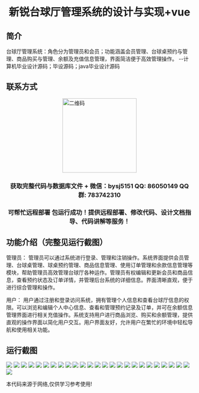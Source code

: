 <p><h1 align="center">新锐台球厅管理系统的设计与实现+vue</h1></p>

## 简介
台球厅管理系统：角色分为管理员和会员；功能涵盖会员管理、台球桌预约与管理、商品购买与管理、余额及充值信息管理，界面简洁便于高效管理操作。    --计算机毕业设计源码；毕设源码；java毕业设计源码


## 联系方式
<img src="https://bs-1329754181.cos.ap-shanghai.myqcloud.com/wx.jpg" alt="二维码" style="display: block; margin: 0 auto;" width="200px">
<p><h3 align="center">获取完整代码与数据库文件 + 微信：bysj5151 QQ: 86050149 QQ群: 783742310</h3></p>
<p><h3 align="center">可帮忙远程部署 包运行成功！提供远程部署、修改代码、设计文档指导、代码讲解等服务！</h3></p>

## 功能介绍（完整见运行截图）
管理员： 管理员可以通过系统进行登录、管理和注销操作。系统界面提供会员管理、台球桌管理、球桌预约管理、商品信息管理、使用订单管理和余款信息管理等模块，帮助管理员高效管理台球厅各种运作。管理员有权编辑和更新会员和商品信息，查看预约状态及订单详情，并管理后台系统的详细信息。界面清晰直观，便于进行综合管理和操作。

用户： 用户通过注册和登录访问系统，拥有管理个人信息和查看台球厅信息的权限。可以浏览和编辑个人中心信息、查看和管理预约记录及订单，并可在余额信息管理界面进行相关充值操作。系统支持用户进行商品浏览、购买和余额管理，提供直观的操作界面以简化用户交互。用户界面友好，允许用户在繁忙的环境中轻松导航和使用相关功能。


## 运行截图
![](https://bs-1329754181.cos.ap-shanghai.myqcloud.com/ssm/NewBilliardsHallManagementSystem/img/001.jpg)
![](https://bs-1329754181.cos.ap-shanghai.myqcloud.com/ssm/NewBilliardsHallManagementSystem/img/002.jpg)
![](https://bs-1329754181.cos.ap-shanghai.myqcloud.com/ssm/NewBilliardsHallManagementSystem/img/003.jpg)
![](https://bs-1329754181.cos.ap-shanghai.myqcloud.com/ssm/NewBilliardsHallManagementSystem/img/004.jpg)
![](https://bs-1329754181.cos.ap-shanghai.myqcloud.com/ssm/NewBilliardsHallManagementSystem/img/005.jpg)
![](https://bs-1329754181.cos.ap-shanghai.myqcloud.com/ssm/NewBilliardsHallManagementSystem/img/006.jpg)
![](https://bs-1329754181.cos.ap-shanghai.myqcloud.com/ssm/NewBilliardsHallManagementSystem/img/007.jpg)
![](https://bs-1329754181.cos.ap-shanghai.myqcloud.com/ssm/NewBilliardsHallManagementSystem/img/008.jpg)
![](https://bs-1329754181.cos.ap-shanghai.myqcloud.com/ssm/NewBilliardsHallManagementSystem/img/009.jpg)
![](https://bs-1329754181.cos.ap-shanghai.myqcloud.com/ssm/NewBilliardsHallManagementSystem/img/010.jpg)
![](https://bs-1329754181.cos.ap-shanghai.myqcloud.com/ssm/NewBilliardsHallManagementSystem/img/011.jpg)
![](https://bs-1329754181.cos.ap-shanghai.myqcloud.com/ssm/NewBilliardsHallManagementSystem/img/012.jpg)
![](https://bs-1329754181.cos.ap-shanghai.myqcloud.com/ssm/NewBilliardsHallManagementSystem/img/013.jpg)
![](https://bs-1329754181.cos.ap-shanghai.myqcloud.com/ssm/NewBilliardsHallManagementSystem/img/014.jpg)
![](https://bs-1329754181.cos.ap-shanghai.myqcloud.com/ssm/NewBilliardsHallManagementSystem/img/015.jpg)
![](https://bs-1329754181.cos.ap-shanghai.myqcloud.com/ssm/NewBilliardsHallManagementSystem/img/016.jpg)
![](https://bs-1329754181.cos.ap-shanghai.myqcloud.com/ssm/NewBilliardsHallManagementSystem/img/017.jpg)
![](https://bs-1329754181.cos.ap-shanghai.myqcloud.com/ssm/NewBilliardsHallManagementSystem/img/018.jpg)
![](https://bs-1329754181.cos.ap-shanghai.myqcloud.com/ssm/NewBilliardsHallManagementSystem/img/019.jpg)
![](https://bs-1329754181.cos.ap-shanghai.myqcloud.com/ssm/NewBilliardsHallManagementSystem/img/020.jpg)
![](https://bs-1329754181.cos.ap-shanghai.myqcloud.com/ssm/NewBilliardsHallManagementSystem/img/021.jpg)
![](https://bs-1329754181.cos.ap-shanghai.myqcloud.com/ssm/NewBilliardsHallManagementSystem/img/022.jpg)
![](https://bs-1329754181.cos.ap-shanghai.myqcloud.com/ssm/NewBilliardsHallManagementSystem/img/023.jpg)
![](https://bs-1329754181.cos.ap-shanghai.myqcloud.com/ssm/NewBilliardsHallManagementSystem/img/024.jpg)
![](https://bs-1329754181.cos.ap-shanghai.myqcloud.com/ssm/NewBilliardsHallManagementSystem/img/025.jpg)
![](https://bs-1329754181.cos.ap-shanghai.myqcloud.com/ssm/NewBilliardsHallManagementSystem/img/026.jpg)

<p>本代码来源于网络,仅供学习参考使用!</p>
